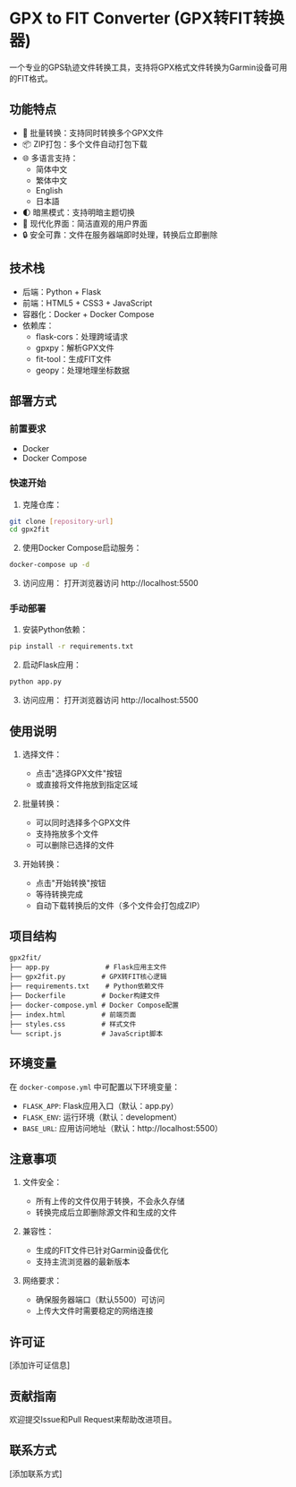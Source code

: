 # GPX to FIT Converter (GPX转FIT转换器)

一个专业的GPS轨迹文件转换工具，支持将GPX格式文件转换为Garmin设备可用的FIT格式。

## 功能特点

- 🚀 批量转换：支持同时转换多个GPX文件
- 📦 ZIP打包：多个文件自动打包下载
- 🌐 多语言支持：
  - 简体中文
  - 繁体中文
  - English
  - 日本語
- 🌓 暗黑模式：支持明暗主题切换
- 💫 现代化界面：简洁直观的用户界面
- 🔒 安全可靠：文件在服务器端即时处理，转换后立即删除

## 技术栈

- 后端：Python + Flask
- 前端：HTML5 + CSS3 + JavaScript
- 容器化：Docker + Docker Compose
- 依赖库：
  - flask-cors：处理跨域请求
  - gpxpy：解析GPX文件
  - fit-tool：生成FIT文件
  - geopy：处理地理坐标数据

## 部署方式

### 前置要求

- Docker
- Docker Compose

### 快速开始

1. 克隆仓库：
```bash
git clone [repository-url]
cd gpx2fit
```

2. 使用Docker Compose启动服务：
```bash
docker-compose up -d
```

3. 访问应用：
打开浏览器访问 http://localhost:5500

### 手动部署

1. 安装Python依赖：
```bash
pip install -r requirements.txt
```

2. 启动Flask应用：
```bash
python app.py
```

3. 访问应用：
打开浏览器访问 http://localhost:5500

## 使用说明

1. 选择文件：
   - 点击"选择GPX文件"按钮
   - 或直接将文件拖放到指定区域

2. 批量转换：
   - 可以同时选择多个GPX文件
   - 支持拖放多个文件
   - 可以删除已选择的文件

3. 开始转换：
   - 点击"开始转换"按钮
   - 等待转换完成
   - 自动下载转换后的文件（多个文件会打包成ZIP）

## 项目结构

```
gpx2fit/
├── app.py              # Flask应用主文件
├── gpx2fit.py         # GPX转FIT核心逻辑
├── requirements.txt    # Python依赖文件
├── Dockerfile         # Docker构建文件
├── docker-compose.yml # Docker Compose配置
├── index.html         # 前端页面
├── styles.css         # 样式文件
└── script.js          # JavaScript脚本
```

## 环境变量

在 `docker-compose.yml` 中可配置以下环境变量：

- `FLASK_APP`: Flask应用入口（默认：app.py）
- `FLASK_ENV`: 运行环境（默认：development）
- `BASE_URL`: 应用访问地址（默认：http://localhost:5500）

## 注意事项

1. 文件安全：
   - 所有上传的文件仅用于转换，不会永久存储
   - 转换完成后立即删除源文件和生成的文件

2. 兼容性：
   - 生成的FIT文件已针对Garmin设备优化
   - 支持主流浏览器的最新版本

3. 网络要求：
   - 确保服务器端口（默认5500）可访问
   - 上传大文件时需要稳定的网络连接

## 许可证

[添加许可证信息]

## 贡献指南

欢迎提交Issue和Pull Request来帮助改进项目。

## 联系方式

[添加联系方式] 